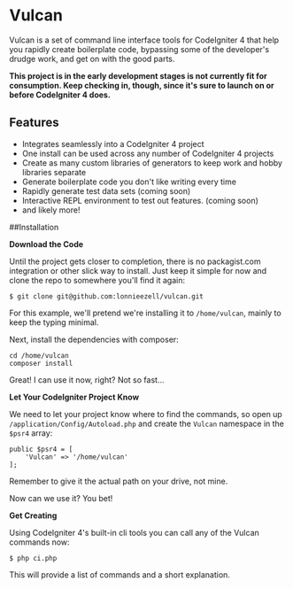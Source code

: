 # Vulcan

Vulcan is a set of command line interface tools for CodeIgniter 4 that help you rapidly create boilerplate code, bypassing some of the developer's drudge work, and get on with the good parts.

**This project is in the early development stages is not currently fit for consumption. Keep checking in, though, since it's sure to launch on or before CodeIgniter 4 does.**

## Features

- Integrates seamlessly into a CodeIgniter 4 project
- One install can be used across any number of CodeIgniter 4 projects
- Create as many custom libraries of generators to keep work and hobby libraries separate
- Generate boilerplate code you don't like writing every time
- Rapidly generate test data sets (coming soon)
- Interactive REPL environment to test out features. (coming soon)
- and likely more!

##Installation

**Download the Code**

Until the project gets closer to completion, there is no packagist.com integration or other slick way to install. Just keep it simple for now and clone the repo to somewhere you'll find it again:

```
$ git clone git@github.com:lonnieezell/vulcan.git
```

For this example, we'll pretend we're installing it to `/home/vulcan`, mainly to keep the typing minimal.

Next, install the dependencies with composer:

```
cd /home/vulcan
composer install
```

Great! I can use it now, right? Not so fast...

**Let Your CodeIgniter Project Know**

We need to let your project know where to find the commands, so open up `/application/Config/Autoload.php` and create the `Vulcan` namespace in the `$psr4` array:

```
public $psr4 = [
    'Vulcan' => '/home/vulcan'
];
```

Remember to give it the actual path on your drive, not mine.

Now can we use it? You bet!

**Get Creating**

Using CodeIgniter 4's built-in cli tools you can call any of the Vulcan commands now:

```
$ php ci.php
```

This will provide a list of commands and a short explanation.
